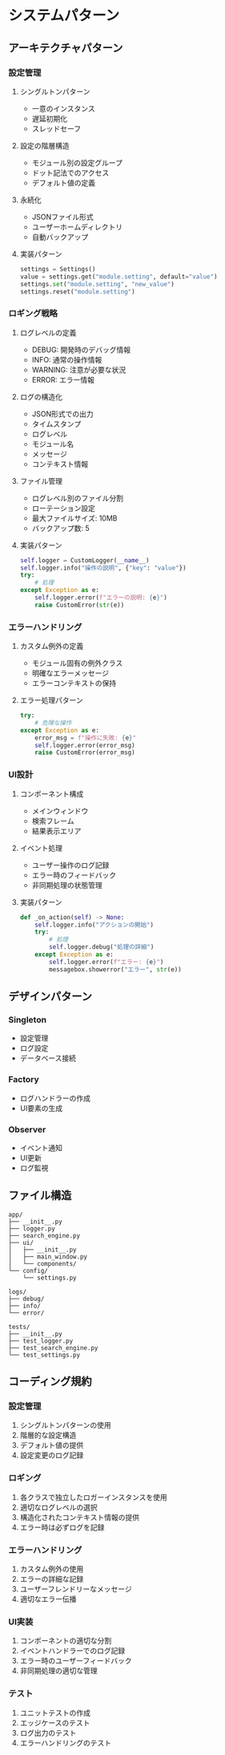 # システムパターン

## アーキテクチャパターン

### 設定管理
1. シングルトンパターン
   - 一意のインスタンス
   - 遅延初期化
   - スレッドセーフ

2. 設定の階層構造
   - モジュール別の設定グループ
   - ドット記法でのアクセス
   - デフォルト値の定義

3. 永続化
   - JSONファイル形式
   - ユーザーホームディレクトリ
   - 自動バックアップ

4. 実装パターン
   ```python
   settings = Settings()
   value = settings.get("module.setting", default="value")
   settings.set("module.setting", "new_value")
   settings.reset("module.setting")
   ```

### ロギング戦略
1. ログレベルの定義
   - DEBUG: 開発時のデバッグ情報
   - INFO: 通常の操作情報
   - WARNING: 注意が必要な状況
   - ERROR: エラー情報

2. ログの構造化
   - JSON形式での出力
   - タイムスタンプ
   - ログレベル
   - モジュール名
   - メッセージ
   - コンテキスト情報

3. ファイル管理
   - ログレベル別のファイル分割
   - ローテーション設定
   - 最大ファイルサイズ: 10MB
   - バックアップ数: 5

4. 実装パターン
   ```python
   self.logger = CustomLogger(__name__)
   self.logger.info("操作の説明", {"key": "value"})
   try:
       # 処理
   except Exception as e:
       self.logger.error(f"エラーの説明: {e}")
       raise CustomError(str(e))
   ```

### エラーハンドリング
1. カスタム例外の定義
   - モジュール固有の例外クラス
   - 明確なエラーメッセージ
   - エラーコンテキストの保持

2. エラー処理パターン
   ```python
   try:
       # 危険な操作
   except Exception as e:
       error_msg = f"操作に失敗: {e}"
       self.logger.error(error_msg)
       raise CustomError(error_msg)
   ```

### UI設計
1. コンポーネント構成
   - メインウィンドウ
   - 検索フレーム
   - 結果表示エリア

2. イベント処理
   - ユーザー操作のログ記録
   - エラー時のフィードバック
   - 非同期処理の状態管理

3. 実装パターン
   ```python
   def _on_action(self) -> None:
       self.logger.info("アクションの開始")
       try:
           # 処理
           self.logger.debug("処理の詳細")
       except Exception as e:
           self.logger.error(f"エラー: {e}")
           messagebox.showerror("エラー", str(e))
   ```

## デザインパターン

### Singleton
- 設定管理
- ログ設定
- データベース接続

### Factory
- ログハンドラーの作成
- UI要素の生成

### Observer
- イベント通知
- UI更新
- ログ監視

## ファイル構造

```
app/
├── __init__.py
├── logger.py
├── search_engine.py
├── ui/
│   ├── __init__.py
│   ├── main_window.py
│   └── components/
└── config/
    └── settings.py

logs/
├── debug/
├── info/
└── error/

tests/
├── __init__.py
├── test_logger.py
├── test_search_engine.py
└── test_settings.py
```

## コーディング規約

### 設定管理
1. シングルトンパターンの使用
2. 階層的な設定構造
3. デフォルト値の提供
4. 設定変更のログ記録

### ロギング
1. 各クラスで独立したロガーインスタンスを使用
2. 適切なログレベルの選択
3. 構造化されたコンテキスト情報の提供
4. エラー時は必ずログを記録

### エラーハンドリング
1. カスタム例外の使用
2. エラーの詳細な記録
3. ユーザーフレンドリーなメッセージ
4. 適切なエラー伝播

### UI実装
1. コンポーネントの適切な分割
2. イベントハンドラーでのログ記録
3. エラー時のユーザーフィードバック
4. 非同期処理の適切な管理

### テスト
1. ユニットテストの作成
2. エッジケースのテスト
3. ログ出力のテスト
4. エラーハンドリングのテスト 